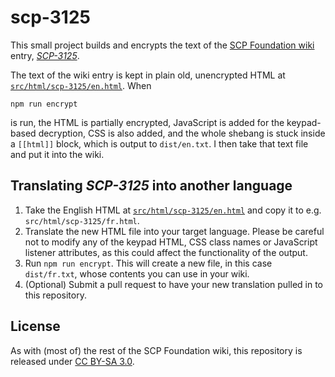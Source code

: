 # scp-3125

This small project builds and encrypts the text of the [SCP Foundation wiki](http://www.scp-wiki.net/) entry, [*SCP-3125*](http://www.scp-wiki.net/scp-3125).

The text of the wiki entry is kept in plain old, unencrypted HTML at [`src/html/scp-3125/en.html`](https://github.com/qntm/scp-3125/tree/master/src/html/scp-3125). When

```npm run encrypt```

is run, the HTML is partially encrypted, JavaScript is added for the keypad-based decryption, CSS is also added, and the whole shebang is stuck inside a `[[html]]` block, which is output to `dist/en.txt`. I then take that text file and put it into the wiki.

## Translating *SCP-3125* into another language

1. Take the English HTML at [`src/html/scp-3125/en.html`](https://github.com/qntm/scp-3125/tree/master/src/html/scp-3125) and copy it to e.g. `src/html/scp-3125/fr.html`.
2. Translate the new HTML file into your target language. Please be careful not to modify any of the keypad HTML, CSS class names or JavaScript listener attributes, as this could affect the functionality of the output.
3. Run `npm run encrypt`. This will create a new file, in this case `dist/fr.txt`, whose contents you can use in your wiki.
4. (Optional) Submit a pull request to have your new translation pulled in to this repository.

## License

As with (most of) the rest of the SCP Foundation wiki, this repository is released under [CC BY-SA 3.0](https://creativecommons.org/licenses/by-sa/3.0/).
